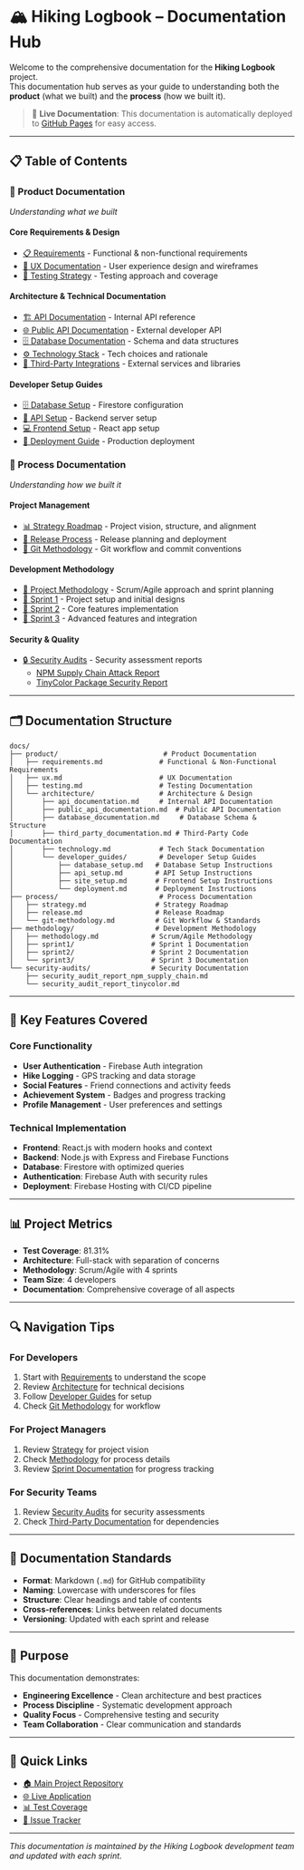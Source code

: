 # 🏔️ Hiking Logbook – Documentation Hub

Welcome to the comprehensive documentation for the **Hiking Logbook** project.  
This documentation hub serves as your guide to understanding both the **product** (what we built) and the **process** (how we built it).

> 📖 **Live Documentation**: This documentation is automatically deployed to [GitHub Pages](https://hikers-for-life.github.io/Hiking-Logbook/) for easy access.

---

## 📋 Table of Contents

### 🎯 Product Documentation
*Understanding what we built*

#### Core Requirements & Design
- [📋 Requirements](product/requirements.md) - Functional & non-functional requirements
- [🎨 UX Documentation](product/ux.md) - User experience design and wireframes
- [🧪 Testing Strategy](product/testing.md) - Testing approach and coverage

#### Architecture & Technical Documentation
- [🏗️ API Documentation](product/architecture/api_documentation.md) - Internal API reference
- [🌐 Public API Documentation](product/architecture/public_api_documentation.md) - External developer API
- [🗄️ Database Documentation](product/architecture/database_documentation.md) - Schema and data structures
- [⚙️ Technology Stack](product/architecture/technology.md) - Tech choices and rationale
- [🔌 Third-Party Integrations](product/architecture/third_party_documentation.md) - External services and libraries

#### Developer Setup Guides
- [🗄️ Database Setup](product/architecture/developer_guides/database_setup.md) - Firestore configuration
- [🔧 API Setup](product/architecture/developer_guides/api_setup.md) - Backend server setup
- [💻 Frontend Setup](product/architecture/developer_guides/site_setup.md) - React app setup
- [🚀 Deployment Guide](product/architecture/developer_guides/deployment.md) - Production deployment

### 🔄 Process Documentation
*Understanding how we built it*

#### Project Management
- [📊 Strategy Roadmap](process/strategy.md) - Project vision, structure, and alignment
- [🔄 Release Process](process/release.md) - Release planning and deployment
- [📝 Git Methodology](process/git-methodology.md) - Git workflow and commit conventions

#### Development Methodology
- [🎯 Project Methodology](methodology/methodology.md) - Scrum/Agile approach and sprint planning
- [📅 Sprint 1](methodology/sprint1/) - Project setup and initial designs
- [📅 Sprint 2](methodology/sprint2/) - Core features implementation
- [📅 Sprint 3](methodology/sprint3/) - Advanced features and integration

#### Security & Quality
- [🔒 Security Audits](security-audits/) - Security assessment reports
  - [NPM Supply Chain Attack Report](security-audits/security_audit_report_npm_supply_chain.md)
  - [TinyColor Package Security Report](security-audits/security_audit_report_tinycolor.md)

---

## 🗂️ Documentation Structure

```
docs/
├── product/                          # Product Documentation
│   ├── requirements.md              # Functional & Non-Functional Requirements
│   ├── ux.md                        # UX Documentation
│   ├── testing.md                   # Testing Documentation
│   └── architecture/                # Architecture & Design
│       ├── api_documentation.md     # Internal API Documentation
│       ├── public_api_documentation.md  # Public API Documentation
│       ├── database_documentation.md     # Database Schema & Structure
│       ├── third_party_documentation.md # Third-Party Code Documentation
│       ├── technology.md            # Tech Stack Documentation
│       └── developer_guides/        # Developer Setup Guides
│           ├── database_setup.md   # Database Setup Instructions
│           ├── api_setup.md        # API Setup Instructions
│           ├── site_setup.md       # Frontend Setup Instructions
│           └── deployment.md       # Deployment Instructions
├── process/                         # Process Documentation
│   ├── strategy.md                 # Strategy Roadmap
│   ├── release.md                  # Release Roadmap
│   └── git-methodology.md          # Git Workflow & Standards
├── methodology/                    # Development Methodology
│   ├── methodology.md             # Scrum/Agile Methodology
│   ├── sprint1/                   # Sprint 1 Documentation
│   ├── sprint2/                   # Sprint 2 Documentation
│   └── sprint3/                   # Sprint 3 Documentation
└── security-audits/               # Security Documentation
    ├── security_audit_report_npm_supply_chain.md
    └── security_audit_report_tinycolor.md
```

---

## 🎯 Key Features Covered

### Core Functionality
- **User Authentication** - Firebase Auth integration
- **Hike Logging** - GPS tracking and data storage
- **Social Features** - Friend connections and activity feeds
- **Achievement System** - Badges and progress tracking
- **Profile Management** - User preferences and settings

### Technical Implementation
- **Frontend**: React.js with modern hooks and context
- **Backend**: Node.js with Express and Firebase Functions
- **Database**: Firestore with optimized queries
- **Authentication**: Firebase Auth with security rules
- **Deployment**: Firebase Hosting with CI/CD pipeline

---

## 📊 Project Metrics

- **Test Coverage**: 81.31%
- **Architecture**: Full-stack with separation of concerns
- **Methodology**: Scrum/Agile with 4 sprints
- **Team Size**: 4 developers
- **Documentation**: Comprehensive coverage of all aspects

---

## 🔍 Navigation Tips

### For Developers
1. Start with [Requirements](product/requirements.md) to understand the scope
2. Review [Architecture](product/architecture/) for technical decisions
3. Follow [Developer Guides](product/architecture/developer_guides/) for setup
4. Check [Git Methodology](process/git-methodology.md) for workflow

### For Project Managers
1. Review [Strategy](process/strategy.md) for project vision
2. Check [Methodology](methodology/methodology.md) for process details
3. Review [Sprint Documentation](methodology/) for progress tracking

### For Security Teams
1. Review [Security Audits](security-audits/) for security assessments
2. Check [Third-Party Documentation](product/architecture/third_party_documentation.md) for dependencies

---

## 📝 Documentation Standards

- **Format**: Markdown (`.md`) for GitHub compatibility
- **Naming**: Lowercase with underscores for files
- **Structure**: Clear headings and table of contents
- **Cross-references**: Links between related documents
- **Versioning**: Updated with each sprint and release

---

## 🎯 Purpose

This documentation demonstrates:
- **Engineering Excellence** - Clean architecture and best practices
- **Process Discipline** - Systematic development approach
- **Quality Focus** - Comprehensive testing and security
- **Team Collaboration** - Clear communication and standards

---

## 🔗 Quick Links

- [🏠 Main Project Repository](../README.md)
- [🌐 Live Application](https://hikers-for-life.github.io/Hiking-Logbook/)
- [📊 Test Coverage](https://codecov.io/gh/hikers-for-life/Hiking-Logbook)
- [🐛 Issue Tracker](https://github.com/hikers-for-life/Hiking-Logbook/issues)

---

*This documentation is maintained by the Hiking Logbook development team and updated with each sprint.*